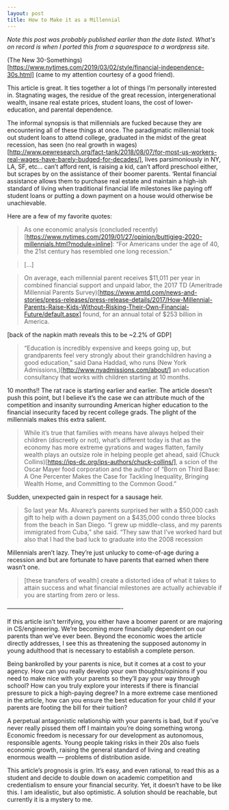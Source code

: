 ```yaml
---
layout: post
title: How to Make it as a Millennial
---
```



*Note this post was probably published earlier than the date listed. What's on record is when I ported this from a squarespace to a wordpress site.*

(The New 30-Somethings)[https://www.nytimes.com/2019/03/02/style/financial-independence-30s.html] (came to my attention courtesy of a good friend).

This article is great. It ties together a lot of things I’m personally interested in. Stagnating wages, the residue of the great recession, intergenerational wealth, insane real estate prices, student loans, the cost of lower-education, and parental dependence.

The informal synopsis is that millennials are fucked because they are encountering all of these things at once. The paradigmatic millennial took out student loans to attend college, graduated in the midst of the great recession, has seen (no real growth in wages)[http://www.pewresearch.org/fact-tank/2018/08/07/for-most-us-workers-real-wages-have-barely-budged-for-decades/], lives parsimoniously in NY, LA, SF, etc… can’t afford rent, is raising a kid, can’t afford preschool either, but scrapes by on the assistance of their boomer parents. ‘Rental financial assistance allows them to purchase real estate and maintain a high-ish standard of living when traditional financial life milestones like paying off student loans or putting a down payment on a house would otherwise be unachievable.

Here are a few of my favorite quotes:

>As one economic analysis (concluded recently)[https://www.nytimes.com/2019/01/27/opinion/buttigieg-2020-millennials.html?module=inline]: “For Americans under the age of 40, the 21st century has resembled one long recession.”

>[…]

>On average, each millennial parent receives $11,011 per year in combined financial support and unpaid labor, the 2017 TD (Ameritrade Millennial Parents Survey)[https://www.amtd.com/news-and-stories/press-releases/press-release-details/2017/How-Millennial-Parents-Raise-Kids-Without-Risking-Their-Own-Financial-Future/default.aspx] found, for an annual total of $253 billion in America.

[back of the napkin math reveals this to be ~2.2% of GDP]

>“Education is incredibly expensive and keeps going up, but grandparents feel very strongly about their grandchildren having a good education,” said Dana Haddad, who runs (New York Admissions,)[http://www.nyadmissions.com/about/] an education consultancy that works with children starting at 10 months.

10 months!! The rat race is starting earlier and earlier. The article doesn’t push this point, but I believe it’s the case we can attribute much of the competition and insanity surrounding American higher education to the financial insecurity faced by recent college grads. The plight of the millennials makes this extra salient.

>While it’s true that families with means have always helped their children (discreetly or not), what’s different today is that as the economy has more extreme gyrations and wages flatten, family wealth plays an outsize role in helping people get ahead, said (Chuck Collins)[https://ips-dc.org/ips-authors/chuck-collins/], a scion of the Oscar Mayer food corporation and the author of “Born on Third Base: A One Percenter Makes the Case for Tackling Inequality, Bringing Wealth Home, and Committing to the Common Good.”

Sudden, unexpected gain in respect for a sausage heir.

>So last year Ms. Alvarez’s parents surprised her with a $50,000 cash gift to help with a down payment on a $435,000 condo three blocks from the beach in San Diego. “I grew up middle-class, and my parents immigrated from Cuba,” she said. “They saw that I’ve worked hard but also that I had the bad luck to graduate into the 2008 recession

Millennials aren’t lazy. They’re just unlucky to come-of-age during a recession and but are fortunate to have parents that earned when there wasn’t one.

>[these transfers of wealth] create a distorted idea of what it takes to attain success and what financial milestones are actually achievable if you are starting from zero or less.

———————————————————-

If this article isn’t terrifying, you either have a boomer parent or are majoring in CS/engineering. We’re becoming more financially dependent on our parents than we’ve ever been. Beyond the economic woes the article directly addresses, I see this as threatening the supposed autonomy in young adulthood that is necessary to establish a complete person.

Being bankrolled by your parents is nice, but it comes at a cost to your agency. How can you really develop your own thoughts/opinions if you need to make nice with your parents so they’ll pay your way through school? How can you truly explore your interests if there is financial pressure to pick a high-paying degree? In a more extreme case mentioned in the article, how can you ensure the best education for your child if your parents are footing the bill for their tuition?

A perpetual antagonistic relationship with your parents is bad, but if you’ve never really pissed them off I maintain you’re doing something wrong. Economic freedom is necessary for our development as autonomous, responsible agents. Young people taking risks in their 20s also fuels economic growth, raising the general standard of living and creating enormous wealth — problems of distribution aside.

This article’s prognosis is grim. It’s easy, and even rational, to read this as a student and decide to double down on academic competition and credentialism to ensure your financial security. Yet, it doesn’t have to be like this. I am idealistic, but also optimistic. A solution should be reachable, but currently it is a mystery to me.
